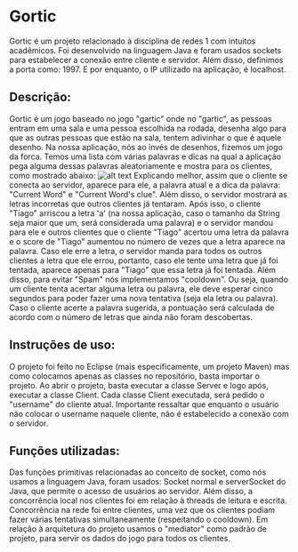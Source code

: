 # Gortic

Gortic é um projeto relacionado à disciplina de redes 1 com intuitos acadêmicos. Foi desenvolvido na linguagem Java e foram usados sockets para estabelecer a conexão entre cliente e servidor. Além disso, definimos a porta como: 1997. E por enquanto, o IP utilizado na aplicação, é localhost. 

## Descrição:
Gortic é um jogo baseado no jogo "gartic" onde no "gartic", as pessoas entram em uma sala e uma pessoa escolhida na rodada, desenha algo para que as outras pessoas que estão na sala, tentem adivinhar o que é aquele desenho. Na nossa aplicação, nós ao invés de desenhos, fizemos um jogo da forca. Temos uma lista com várias palavras e dicas na qual a aplicação pega alguma dessas palavras aleatoriamente e mostra para os clientes, como mostrado abaixo: ![alt text](https://media.discordapp.net/attachments/349715025226629134/446518893066977281/unknown.png?width=720&height=614)
Explicando melhor, assim que o cliente se conecta ao servidor, aparece para ele, a palavra atual e a dica da palavra: "Current Word" e "Current Word's clue". Além disso, o servidor mostrará as letras incorretas que outros clientes já tentaram. Após isso, o cliente "Tiago" arriscou a letra 'a' (na nossa aplicação, caso o tamanho da String seja maior que um, será considerada uma palavra) e o servidor mandou para ele e outros clientes que o cliente "Tiago" acertou uma letra da palavra e o score de "Tiago" aumentou no número de vezes que a letra aparece na palavra. Caso ele erre a letra, o servidor manda para todos os outros clientes a letra que ele errou, portanto, caso ele tente uma letra que já foi tentada, aparece apenas para "Tiago" que essa letra já foi tentada. Além disso, para evitar "Spam" nós implementamos "cooldown". Ou seja, quando um cliente tenta acertar alguma letra ou palavra, ele deve esperar cinco segundos para poder fazer uma nova tentativa (seja ela letra ou palavra). Caso o cliente acerte a palavra sugerida, a pontuação será calculada de acordo com o número de letras que ainda não foram descobertas.

## Instruções de uso:
O projeto foi feito no Eclipse (mais especificamente, um projeto Maven) mas como colocamos apenas as classes no repositório, basta importar o projeto.
Ao abrir o projeto, basta executar a classe Server e logo após, executar a classe Client. Cada classe Client executada, será pedido o "username" do cliente atual. Importante ressaltar que enquanto o usuário não colocar o username naquele cliente, não é estabelecido a conexão com o servidor.
## Funções utilizadas:
 Das funções primitivas relacionadas ao conceito de socket, como nós usamos a linguagem Java, foram usados: Socket normal e serverSocket do Java, que permite o acesso de usuários ao servidor. Além disso, a concorrência local nos clientes foi em relação à threads de leitura e escrita. Concorrência na rede foi entre clientes, uma vez que os clientes podiam fazer várias tentativas simultaneamente (respeitando o cooldown). Em relação à arquitetura do projeto usamos o "mediator" como padrão de projeto, para servir os dados do jogo para todos os clientes.
